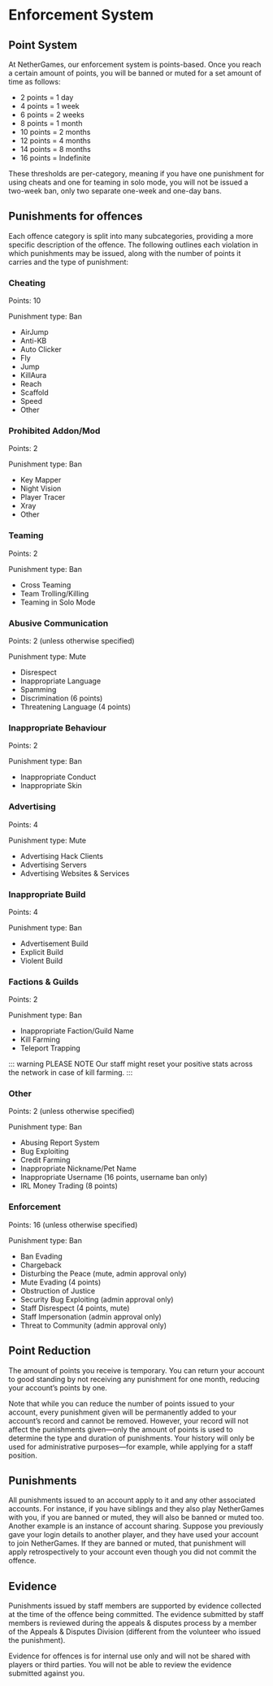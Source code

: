 # Enforcement System

## Point System

At NetherGames, our enforcement system is points-based. Once you reach a certain amount of points, you will be banned or muted for a set amount of time as follows:

* 2 points = 1 day
* 4 points = 1 week
* 6 points = 2 weeks
* 8 points = 1 month
* 10 points = 2 months
* 12 points = 4 months
* 14 points = 8 months
* 16 points = Indefinite

These thresholds are per-category, meaning if you have one punishment for using cheats and one for teaming in solo mode, you will not be issued a two-week ban, only two separate one-week and one-day bans.

## Punishments for offences

Each offence category is split into many subcategories, providing a more specific description of the offence. The following outlines each violation in which punishments may be issued, along with the number of points it carries and the type of punishment:

### Cheating

Points: 10

Punishment type: Ban

* AirJump
* Anti-KB
* Auto Clicker
* Fly
* Jump
* KillAura
* Reach
* Scaffold
* Speed
* Other

### Prohibited Addon/Mod

Points: 2

Punishment type: Ban

* Key Mapper
* Night Vision
* Player Tracer
* Xray
* Other

### Teaming

Points: 2

Punishment type: Ban

* Cross Teaming
* Team Trolling/Killing
* Teaming in Solo Mode

### Abusive Communication

Points: 2 (unless otherwise specified)

Punishment type: Mute

* Disrespect
* Inappropriate Language
* Spamming
* Discrimination (6 points)
* Threatening Language (4 points)

### Inappropriate Behaviour

Points: 2

Punishment type: Ban

* Inappropriate Conduct
* Inappropriate Skin

### Advertising

Points: 4

Punishment type: Mute

* Advertising Hack Clients
* Advertising Servers
* Advertising Websites & Services

### Inappropriate Build

Points: 4

Punishment type: Ban

* Advertisement Build
* Explicit Build
* Violent Build

### Factions & Guilds

Points: 2

Punishment type: Ban

* Inappropriate Faction/Guild Name
* Kill Farming
* Teleport Trapping

::: warning PLEASE NOTE
Our staff might reset your positive stats across the network in case of kill farming.
:::

### Other

Points: 2 (unless otherwise specified)

Punishment type: Ban

* Abusing Report System
* Bug Exploiting
* Credit Farming
* Inappropriate Nickname/Pet Name
* Inappropriate Username (16 points, username ban only)
* IRL Money Trading (8 points)

### Enforcement

Points: 16 (unless otherwise specified)

Punishment type: Ban

* Ban Evading
* Chargeback
* Disturbing the Peace (mute, admin approval only)
* Mute Evading (4 points)
* Obstruction of Justice
* Security Bug Exploiting (admin approval only)
* Staff Disrespect (4 points, mute)
* Staff Impersonation (admin approval only)
* Threat to Community (admin approval only)

## Point Reduction

The amount of points you receive is temporary. You can return your account to good standing by not receiving any punishment for one month, reducing your account’s points by one.

Note that while you can reduce the number of points issued to your account, every punishment given will be permanently added to your account’s record and cannot be removed. However, your record will not affect the punishments given—only the amount of points is used to determine the type and duration of punishments. Your history will only be used for administrative purposes—for example, while applying for a staff position.

## Punishments

All punishments issued to an account apply to it and any other associated accounts. For instance, if you have siblings and they also play NetherGames with you, if you are banned or muted, they will also be banned or muted too. Another example is an instance of account sharing. Suppose you previously gave your login details to another player, and they have used your account to join NetherGames. If they are banned or muted, that punishment will apply retrospectively to your account even though you did not commit the offence.

## Evidence

Punishments issued by staff members are supported by evidence collected at the time of the offence being committed. The evidence submitted by staff members is reviewed during the appeals & disputes process by a member of the Appeals & Disputes Division (different from the volunteer who issued the punishment).

Evidence for offences is for internal use only and will not be shared with players or third parties. You will not be able to review the evidence submitted against you.
